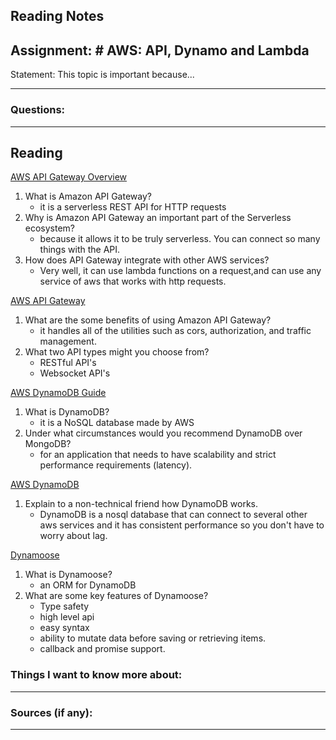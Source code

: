 ## Reading Notes
## Assignment: # AWS: API, Dynamo and Lambda

Statement: This topic is important because...
___

### Questions:
___

## Reading

[AWS API Gateway Overview](https://www.serverless.com/amazon-api-gateway)

1.  What is Amazon API Gateway?
	- it is a serverless REST API for HTTP requests
2.  Why is Amazon API Gateway an important part of the Serverless ecosystem?
	- because it allows it to be truly serverless. You can connect so many things with the API.
3.  How does API Gateway integrate with other AWS services?
	- Very well, it can use lambda functions on a request,and can use any service of aws that works with http requests.

[AWS API Gateway](https://aws.amazon.com/api-gateway/)

1.  What are the some benefits of using Amazon API Gateway?
	- it handles all of the utilities such as cors, authorization, and traffic management.
2.  What two API types might you choose from?
	- RESTful API's
	- Websocket API's

[AWS DynamoDB Guide](https://www.dynamodbguide.com/what-is-dynamo-db/)

1.  What is DynamoDB?
	- it is a NoSQL database made by AWS
2.  Under what circumstances would you recommend DynamoDB over MongoDB?
	- for an application that needs to have scalability and strict performance requirements (latency).

[AWS DynamoDB](https://aws.amazon.com/dynamodb/)

1.  Explain to a non-technical friend how DynamoDB works.
	- DynamoDB is a nosql database that can connect to several other aws services and it has consistent performance so you don't have to worry about lag.

[Dynamoose](https://dynamoosejs.com/getting_started/Introduction)

1.  What is Dynamoose?
	- an ORM for DynamoDB
2.  What are some key features of Dynamoose?
	- Type safety
	- high level api
	- easy syntax
	- ability to mutate data before saving or retrieving items.
	- callback and promise support.



### Things I want to know more about:
___


### Sources (if any):
___
